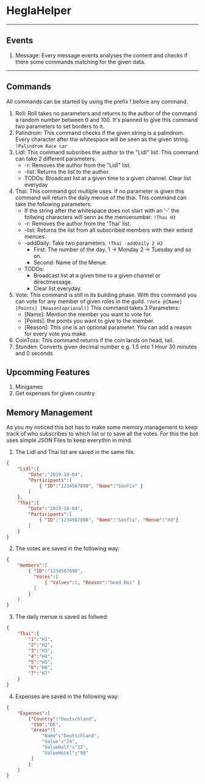 # HeglaHelper

---
## Events

1. Message: 
Every message events analyses the content and checks if there some commands matching for the given data.


---
## Commands

All commands can be started by using the prefix ! before any command. 

1. Roll:
   Roll takes no parameters and returns to the author of the command a random number between 0 and 100. It's planned to give this command two parameters to set borders to it.
2. Palindrom:
   This command checks if the given string is a palindrom. Every character after the whitespace will be seen as the given string. ``` !Palindrom Race car ```
3. Lidl: This command subsribes the author to the "Lidl" list. This command can take 2 different parameters. 
   * -r: Removes the author from the "Lidl" list.
   * -list: Returns the list to the author.
   * TODOs: Broadcast list at a given time to a given channel. Clear list everyday
4. Thai: This command got multiple uses. If no parameter is given this command will return the daily menue of the thai. This command can take the following parameters:
   * If the string after the whitespace does not start with an '-' the follwing characters will senn as the menuenumber. ``` !Thai H3 ```
   * -r: Removes the author from the 'Thai' list.
   * -list: Returns the list from all subscribed members with their enterd menues.
   * -addDaily: Take two parameters. ``` !Thai -addDaily 2 H2 ```
      * First: The number of the day. 1 -> Monday 2 -> Tuesday and so on.
	  * Second: Name of the Menue.
   * TODOs: 
      * Broadcast list at a given time to a given channel or directmessage. 
	  * Clear list everyday.
5. Vote: This command is still in its building phase. With this command you can vote for any member of given roles in the guild. ``` !Vote @[Name] [Points] [Reason(oprional)] ``` This command takes 3 Parameters:
   * [Name]: Mention the member you want to vote for.
   * [Points]: the points you want to give to the member.
   * [Reason]: This one is an optional parameter. You can add a reason for every vote you make.
6. CoinToss: This command returns if the coin lands on head, tail.
7. Stunden: Converts given decimal number e.g. 1.5 into 1 Hour 30 minutes and 0 seconds
   
## Upcomming Features

1. Minigames
2. Get expenses for given country

   
## Memory Management

As you my noticed this bot has to make some memory management to keep track of who subscribes to which list or to save all the votes. For this the bot uses simple JSON Files to keep everythin in mind.

1. The Lidl and Thai list are saved in the same file.
``` json
{
	"Lidl":{
		"Date":"2019-10-04",
		"Participants":[
			{ "ID":"1234567890", "Name":"Sonfix" }
		]
	},
	"Thai":{
		"Date":"2019-10-04",
		"Participants":[
			{ "ID":"1234567890", "Name":"Sonfix", "Menue":"H3"} 
		]	
	}
}
```

2. The votes are saved in the following way:
``` json
{
	"members":[
		{ "ID":"1234567890",
		  "Votes":[ 
			  { "Values":1, "Reason":"Good Boi" }
		  ]
		}
	]
}
```

3. The daily menue is saved as follwed:
``` json
{
	"Thai":{
		"1":"H1",
		"2":"H2",
		"3":"H3",
		"4":"H4",
		"5":"H5",
		"6":"H6",
		"7":"H7"
	}
}
```
   
4. Expenses are saved in the following way:
``` json
{
	"Expenses":[
		{"Country":"Deutschland",
		 "ISO":"DE",
		 "Areas":[
			 "Name":"Deutschland",
			 "Value":"24",
			 "ValueHalf":"12",
			 "ValueHotel":"98"
		 ]
		}
	]
}
```
